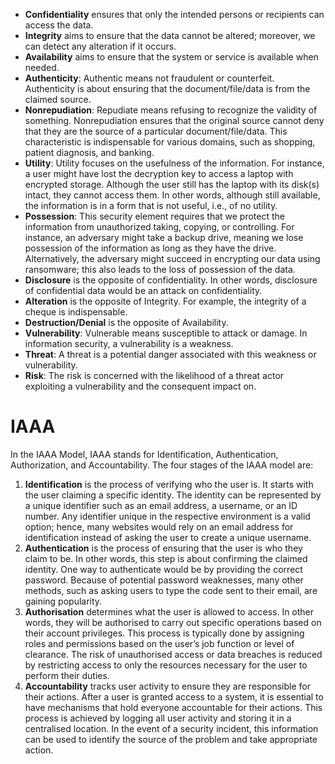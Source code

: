 
- **Confidentiality** ensures that only the intended persons or recipients can access the data.
- **Integrity** aims to ensure that the data cannot be altered; moreover, we can detect any alteration if it occurs.
- **Availability** aims to ensure that the system or service is available when needed.
- **Authenticity**: Authentic means not fraudulent or counterfeit. Authenticity is about ensuring that the document/file/data is from the claimed source.
- **Nonrepudiation**: Repudiate means refusing to recognize the validity of something. Nonrepudiation ensures that the original source cannot deny that they are the source of a particular document/file/data. This characteristic is indispensable for various domains, such as shopping, patient diagnosis, and banking.
- **Utility**: Utility focuses on the usefulness of the information. For instance, a user might have lost the decryption key to access a laptop with encrypted storage. Although the user still has the laptop with its disk(s) intact, they cannot access them. In other words, although still available, the information is in a form that is not useful, i.e., of no utility.
- **Possession**: This security element requires that we protect the information from unauthorized taking, copying, or controlling. For instance, an adversary might take a backup drive, meaning we lose possession of the information as long as they have the drive. Alternatively, the adversary might succeed in encrypting our data using ransomware; this also leads to the loss of possession of the data.
- **Disclosure** is the opposite of confidentiality. In other words, disclosure of confidential data would be an attack on confidentiality.
- **Alteration** is the opposite of Integrity. For example, the integrity of a cheque is indispensable.
- **Destruction/Denial** is the opposite of Availability.
- **Vulnerability**: Vulnerable means susceptible to attack or damage. In information security, a vulnerability is a weakness.
- **Threat**: A threat is a potential danger associated with this weakness or vulnerability.
- **Risk**: The risk is concerned with the likelihood of a threat actor exploiting a vulnerability and the consequent impact on.

# IAAA

In the IAAA Model, IAAA stands for Identification, Authentication, Authorization, and Accountability. The four stages of the IAAA model are:

1. **Identification** is the process of verifying who the user is. It starts with the user claiming a specific identity. The identity can be represented by a unique identifier such as an email address, a username, or an ID number. Any identifier unique in the respective environment is a valid option; hence, many websites would rely on an email address for identification instead of asking the user to create a unique username.
2. **Authentication** is the process of ensuring that the user is who they claim to be. In other words, this step is about confirming the claimed identity. One way to authenticate would be by providing the correct password. Because of potential password weaknesses, many other methods, such as asking users to type the code sent to their email, are gaining popularity.
3. **Authorisation** determines what the user is allowed to access. In other words, they will be authorised to carry out specific operations based on their account privileges. This process is typically done by assigning roles and permissions based on the user’s job function or level of clearance. The risk of unauthorised access or data breaches is reduced by restricting access to only the resources necessary for the user to perform their duties.
4. **Accountability** tracks user activity to ensure they are responsible for their actions. After a user is granted access to a system, it is essential to have mechanisms that hold everyone accountable for their actions. This process is achieved by logging all user activity and storing it in a centralised location. In the event of a security incident, this information can be used to identify the source of the problem and take appropriate action.